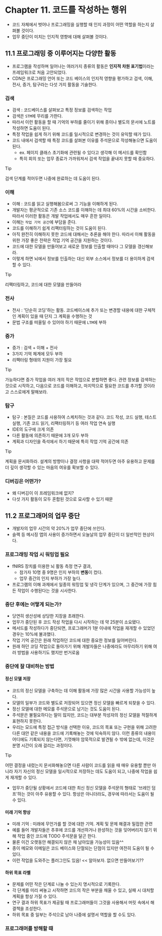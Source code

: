 # Chapter 11. 코드를 작성하는 행위

- 코드 자체에서 벗어나 프로그래밍을 실행할 때 인지 과정이 어떤 역할을 하는지 살펴볼 것이다. 
- 업무 중단이 미치는 인지적 영향에 대해 살펴볼 것이다.

## 11.1 프로그래밍 중 이루어지는 다양한 활동
- 프로그램을 작성하며 일어나는 여러가지 종류의 활동은 **인지적 차원 표기법**이라는 프레임워크로 처음 고안되었다.
- CDN은 프로그래밍 언어 또는 코드 베이스의 인지적 영향을 평가하고 검색, 이해, 전사, 증가, 탐구라는 다섯 가지 활동을 기술한다.

### 검색
- 검색 : 코드베이스를 살펴보고 특정 정보를 검색하는 작업
- 검색은 `STM`에 무리를 가한다.
- 따라서 이런 활동을 할 때 기억의 부하를 줄이기 위해 종이나 별도의 문서에 노트를 작성하면 도움이 된다.
- 특정 작업을 쉽게 하기 위해 코드를 일시적으로 변경하는 것이 유익할 때가 있다.
- 코드 내에서 검색할 때 특정 코드를 살펴본 이유를 주석문으로 작성해놓으면 도움이 된다.
  - ex. 페이지 클래스 초기화에 관련될 수 있다고 생각해 이 메서드를 확인함
  - 특히 회의 또는 업무 종료가 가까워져서 검색 작업을 끝내지 못할 때 중요하다.
> [!TIP]
> 검색 단계를 적어두면 나중에 완료하는 데 도움이 된다.

### 이해
- 이해 : 코드를 읽고 실행해봄으로써 그 기능을 이해하게 된다.
- 개발자는 평균적으로 기존 소스 코드를 이해하는 데 최대 60%의 시간을 소비한다. 따라서 이러한 활동은 개발 작업에서도 매우 흔한 일이다.
- 이해는 `작업 기억 공간`에 부담을 준다.
- 코드를 이해하기 쉽게 리팩터링하는 것이 도움이 된다.
- 아직 완전히 이해하지 못한 코드에 대해서는 추론을 해야 한다. 따라서 이해 활동을 위한 가장 좋은 전략은 작업 기억 공간을 지원하는 것이다.
- 코드에 대한 모델을 만들어보고 새로운 정보를 인출할 때마다 그 모델을 갱신해보라.
- 이렇게 하면 뇌에서 정보를 인출하는 대신 외부 소스에서 정보를 더 용이하게 검색할 수 있다.
> [!TIP]
> 리팩터링하고, 코드에 대한 모델을 만들어라

### 전사
- 전사 : '단순히 코딩'하는 활동. 코드베이스에 추가 또는 변경할 내용에 대한 구체적인 계획이 있을 때 단지 그 계획을 수행하는 것
- 문법 구조를 떠올릴 수 있어야 하기 때문에 `LTM`에 부하

### 증가
- 증가 : 검색 + 이해 + 전사
- 3가지 기억 체계에 모두 부하
- 리팩터링 형태의 지원이 가장 필요
> [!TIP]
> 가능하다면 증가 작업을 여러 개의 작은 작업으로 분할하면 좋다. 관련 정보를 검색하는 것으로 시작하고, 다음으로 코드를 이해하고, 마지막으로 필요한 코드를 추가할 것이라고 스스로에게 말해보라.

### 탐구
- 탐구 : 본질은 코드를 사용하여 스케치하는 것과 같다. 코드 작성, 코드 실행, 테스트 실행, 기존 코드 읽기, 리팩터링하기 등 여러 작업 연속 실행
- IDE의 도구에 크게 의존
- 다른 활동에 의존하기 때문에 3개 모두 부하
- 계획과 디자인을 즉석에서 하기 때문에 특히 작업 기억 공간에 의존

> [!TIP]
> 계획을 문서화하라. 설계의 방향이나 결정 사항을 대략 적어두면 아주 유용하고 문제를 더 깊이 생각할 수 있는 마음의 여유를 확보할 수 있다.

### 디버깅은 어떤가?
- 왜 디버깅이 이 프레임워크에 없지?
- 다섯 가지 활동이 모두 혼합된 것으로 묘사할 수 있기 때문

## 11.2 프로그래머의 업무 중단
- 개발자의 업무 시간의 약 20%가 업무 중단에 쓰인다.
- 슬랙 등 메시징 앱의 사용이 증가하면서 오늘날의 업무 중단이 더 일반적인 현상이다.

### 프로그래밍 작업 시 워밍업 필요
- fNIRS 장치를 이용한 뇌 활동 측정 연구 결과,
  - 참가자 10명 중 9명은 인지 부하의 **변동**이 컸다.
  - 업무 중간의 인지 부하가 가장 높다.
- 프로그램의 이해 과제에서 일종의 워밍업 및 냉각 단계가 있으며, 그 중간에 가장 힘든 작업이 수행된다는 것을 시사한다.

### 중단 후에는 어떻게 되는가?
- 당연히 생산성에 상당한 지장을 초래한다.
- 업무가 중단된 후 코드 작성 작업을 다시 시작하는 데 약 25분이 소요됐다.
- 메서드를 작성하다가 중단되면, 프로그래머가 1분 이내에 작업을 재개할 수 있었던 경우는 10%에 불과했다.
- 작업 기억 공간은 원래 작업하던 코드에 대한 중요한 정보를 잃어버린다.
- 원래 하던 코딩 작업으로 돌아가기 위해 개발자들은 나중에라도 마무리하기 위해 여러 방법을 사용하기도 했지만 번거로움

### 중단에 잘 대비하는 방법
#### 정신 모델 저장
- 코드의 정신 모델을 구축하는 데 이해 활동에 가장 많은 시간을 사용할 가능성이 높다.
- 모델의 일부가 코드와 별도로 저장되어 있으면 정신 모델을 빠르게 되찾을 수 있다.
- 정신 모델에 대한 메모를 주석문으로 남기는 것도 도움이 된다.
- 주석문은 불필요하다는 말이 많지만, 코드는 대부분 작성자의 정신 모델을 적절하게 표현하지 못한다.
- 우리는 모드에 특정 접근 방식을 선택한 이유, 코드의 목표 또는 구현을 위해 고려한 다른 대안 같은 내용을 코드에 기록해놓는 것에 익숙하지 않다. 이런 종류의 내용이 어디에도 기록되지 않는다면, 기껏해야 암묵적으로 발견될 수 밖에 없는데, 이것은 분명 시간이 오래 걸리는 과정이다.
> [!TIP]
> 어떤 결정을 내렸는지 문서화해놓으면 다른 사람이 코드를 읽을 때 매우 유용할 뿐만 아니라 자기 자신의 정신 모델을 일시적으로 저장하는 데도 도움이 되고, 나중에 작업을 쉽게 재개할 수 있다.
- 업무가 중단될 상황에서 코드에 대한 최신 정신 모델을 주석문의 형태로 '브레인 덤프'하는 것이 아주 유용할 수 있다. 항상은 아니더라도, 경우에 따라서는 도움이 될 수 있다.

#### 미래 기억 향상
- 미래 기억 : 미래에 무언가를 할 것에 대한 기억. 계획 및 문제 해결과 밀접한 관련
- 예를 들어 개발자들은 추후에 코드를 개선하거나 완성하는 것을 잊어버리지 않기 위해 작업 중인 코드에 TODO 주석문을 달곤 한다.
- 물론 이건 오랫동안 해결되지 않은 채 남아있을 가능성이 있음^^
- 종이 메모와 이메일은 코드 베이스와 단절되는 단점이 있지만 여전히 도움이 될 수 있다.
- 이런 작업을 도와주는 플러그인도 있음! << 알아보자. 없으면 만들어보기??

#### 하위 목표 라벨
- 문제를 어떤 작은 단계로 나눌 수 있는지 명시적으로 기록한다.
- 각 단계를 미리 써놓고 시작하면 코드의 작은 부분을 채울 수 있고, 실패 시 대처할 계획을 항상 가질 수 있다.
- 연구 결과 하위 목표가 제공될 때 프로그래머들이 그것을 사용해서 머릿 속에서 해결책을 조성한다.
- 하위 목표 중 일부는 주석으로 남아 나중에 설명서 역할을 할 수도 있다.

### 프로그래머를 방해할 때
